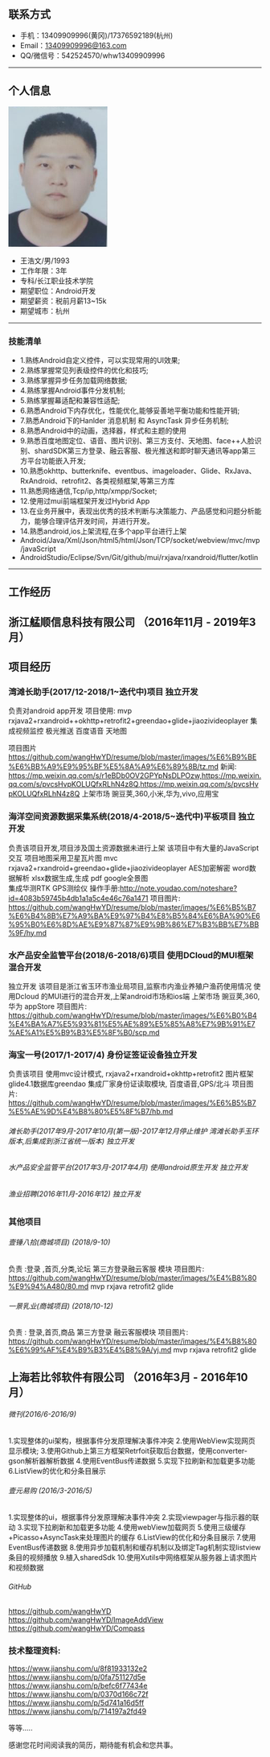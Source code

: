 
## 联系方式

- 手机：13409909996(黄冈)/17376592189(杭州)
- Email：13409909996@163.com
- QQ/微信号：542524570/whw13409909996

---

## 个人信息

![](https://github.com/wangHwYD/resume/raw/master/images/20181009143422.png)


- 王浩文/男/1993   						      	
- 工作年限：3年
- 专科/长江职业技术学院
- 期望职位：Android开发
- 期望薪资：税前月薪13~15k
- 期望城市：杭州

---

### 技能清单
- 1.熟练Android自定义控件，可以实现常用的UI效果;
- 2.熟练掌握常见列表级控件的优化和技巧;
- 3.熟练掌握异步任务加载网络数据;
- 4.熟练掌握Android事件分发机制;
- 5.熟练掌握幕适配和兼容性适配;
- 6.熟悉Android下内存优化，性能优化,能够妥善地平衡功能和性能开销;
- 7.熟悉Android下的Hanlder 消息机制 和 AsyncTask 异步任务机制;
- 8.熟悉Android中的动画，选择器，样式和主题的使用
- 9.熟悉百度地图定位、语音、图片识别、第三方支付、天地图、face++人脸识别、shardSDK第三方登录、融云客服、极光推送和即时聊天通讯等app第三方平台功能嵌入开发;
- 10.熟悉okhttp、butterknife、eventbus、imageloader、Glide、RxJava、RxAndroid、retrofit2、各类视频框架,等第三方库 
- 11.熟悉网络通信,Tcp/ip,http/xmpp/Socket; 
- 12.使用过mui前端框架开发过Hybrid App
- 13.在业务开展中，表现出优秀的技术判断与决策能力、产品感觉和问题分析能力，能够合理评估开发时间，并进行开发。 
- 14.熟悉android,ios上架流程,在多个app平台进行上架
- Android/Java/Xml/Json/html5/html/Json/TCP/socket/webview/mvc/mvp/javaScript 
- AndroidStudio/Eclipse/Svn/Git/github/mui/rxjava/rxandroid/flutter/kotlin 

---
## 工作经历


## 浙江艋顺信息科技有限公司 （2016年11月 - 2019年3月）
## 项目经历
### 湾滩长助手(2017/12-2018/1~迭代中)项目  独立开发
负责对android app开发
项目使用:
mvp rxjava2+rxandroid++okhttp+retrofit2+greendao+glide+jiaozivideoplayer
集成视频监控 极光推送 百度语音 天地图

项目图片 https://github.com/wangHwYD/resume/blob/master/images/%E6%B9%BE%E6%BB%A9%E9%95%BF%E5%8A%A9%E6%89%8B/tz.md
新闻:
https://mp.weixin.qq.com/s/r1eBDb0OV2GPYpNsDLPOzw,https://mp.weixin.qq.com/s/pvcsHvpKOLUQfxRLhN4z8Q,https://mp.weixin.qq.com/s/pvcsHvpKOLUQfxRLhN4z8Q
上架市场 豌豆荚,360,小米,华为,vivo,应用宝

### 海洋空间资源数据采集系统(2018/4-2018/5~迭代中)平板项目 独立开发
负责该项目开发,项目涉及国土资源数据未进行上架
该项目中有大量的JavaScript交互
项目地图采用卫星瓦片图
mvc rxjava2+rxandroid+greendao+glide+jiaozivideoplayer
AES加密解密  word数据解析 xlsx数据生成,生成 pdf google全景图  
集成华测RTK GPS测绘仪
操作手册:http://note.youdao.com/noteshare?id=4083b59745b4db1a1a5c4e46c76a1471
项目图片:
https://github.com/wangHwYD/resume/blob/master/images/%E6%B5%B7%E6%B4%8B%E7%A9%BA%E9%97%B4%E8%B5%84%E6%BA%90%E6%95%B0%E6%8D%AE%E9%87%87%E9%9B%86%E7%B3%BB%E7%BB%9F/hy.md

### 水产品安全监管平台(2018/6-2018/6)项目  使用DCloud的MUI框架混合开发
独立开发 
该项目是浙江省玉环市渔业局项目,监察市内渔业养殖户渔药使用情况
使用Dcloud 的MUI进行的混合开发,上架android市场和ios端
上架市场 豌豆荚,360,华为 appStore
项目图片:
https://github.com/wangHwYD/resume/blob/master/images/%E6%B0%B4%E4%BA%A7%E5%93%81%E5%AE%89%E5%85%A8%E7%9B%91%E7%AE%A1%E5%B9%B3%E5%8F%B0/scp.md

### 海宝一号(2017/1-2017/4) 身份证签证设备独立开发
负责该项目
使用mvc设计模式,
rxjava2+rxandroid+okhttp+retrofit2
图片框架 glide4.1数据库greendao 集成厂家身份证读取模块, 百度语音,GPS/北斗
项目图片:
https://github.com/wangHwYD/resume/blob/master/images/%E6%B5%B7%E5%AE%9D%E4%B8%80%E5%8F%B7/hb.md

###### 滩长助手(2017年9月-2017年10月(第一版)-2017年12月停止维护 湾滩长助手玉环版本,后集成到浙江省统一版本) 独立开发
###### 水产品安全监管平台(2017年3月-2017年4月) 使用android原生开发 独立开发
###### 渔业招聘(2016年11月-2016年12) 独立开发

### 其他项目
###### 壹锤八拾(商城项目) (2018/9-10)
负责 :登录 ,首页,分类,论坛 第三方登录融云客服  模块
项目图片:
https://github.com/wangHwYD/resume/blob/master/images/%E4%B8%80%E9%94%A480/80.md
mvp rxjava retrofit2  glide 
###### 一景乳业(商城项目)  (2018/10-12)
负责 : 登录,首页,商品  第三方登录 融云客服模块
项目图片:
https://github.com/wangHwYD/resume/blob/master/images/%E4%B8%80%E6%99%AF%E4%B9%B3%E4%B8%9A/yj.md
mvp rxjava retrofit2  glide 

## 上海若比邻软件有限公司 （2016年3月 - 2016年10月）
###### 微刊(2016/6-2016/9)
1.实现整体的ui架构，根据事件分发原理解决事件冲突
2.使用WebView实现网页显示模块;
3.使用Github上第三方框架Retrfoit获取后台数据，使用converter-gson解析器解析数据
4.使用EventBus传递数据
5.实现下拉刷新和加载更多功能
6.ListView的优化和分条目展示

###### 壹元易购 (2016/3-2016/5)
1.实现整体的ui，根据事件分发原理解决事件冲突
2.实现viewpager与指示器的联动
3.实现下拉刷新和加载更多功能 
4.使用webView加载网页
5.使用三级缓存+Picasso+AsyncTask来处理图片的缓存
6.ListView的优化和分条目展示
7.使用EventBus传递数据
8.使用异步加载机制和缓存机制以及绑定Tag机制实现listview条目的视频播放
9.植入sharedSdk 
10.使用Xutils中网络框架从服务器上请求图片和视频数据

###### GitHub 
https://github.com/wangHwYD
https://github.com/wangHwYD/ImageAddView
https://github.com/wangHwYD/Compass

### 技术整理资料:
https://www.jianshu.com/u/8f81933132e2
https://www.jianshu.com/p/0fa751127d5e
https://www.jianshu.com/p/befc6f77434e
https://www.jianshu.com/p/0370d166c72f
https://www.jianshu.com/p/5d741a16d5ff
https://www.jianshu.com/p/714197a2fd49

等等.....

感谢您花时间阅读我的简历，期待能有机会和您共事。
